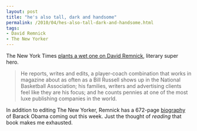 ```yaml
---
layout: post
title: "he's also tall, dark and handsome"
permalink: /2010/04/hes-also-tall-dark-and-handsome.html
tags:
- David Remnick
- The New Yorker
---
```


The New York Times [plants a wet one on David Remnick](http://www.nytimes.com/2010/04/05/business/media/05remnick.html), literary super hero.

> He reports, writes and edits, a player-coach combination that works in magazine about as often as a Bill Russell shows up in the National Basketball Association; his families, writers and advertising clients feel like they are his focus; and he counts pennies at one of the most luxe publishing companies in the world.

In addition to editing The New Yorker, Remnick has a 672-page [biography](http://www.amazon.com/exec/obidos/ASIN/1400043603/ref=nosim/statingtheobviou) of Barack Obama coming out this week. Just the thought of _reading_ that book makes me exhausted.